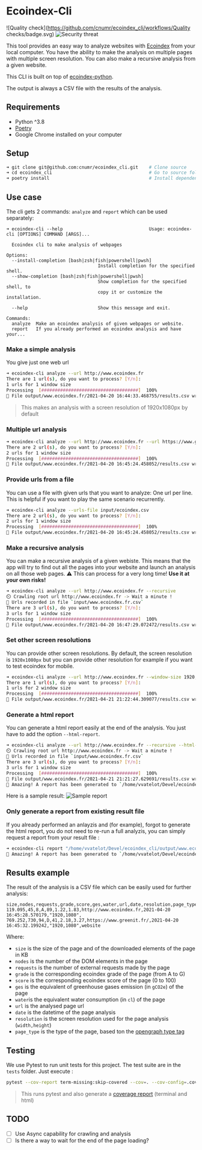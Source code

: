 # Ecoindex-Cli

![Quality check](https://github.com/cnumr/ecoindex_cli/workflows/Quality checks/badge.svg)
![Security threat](https://github.com/cnumr/ecoindex_cli/workflows/CodeQL/badge.svg)


This tool provides an easy way to analyze websites with [Ecoindex](http://www.ecoindex.fr) from your local computer. You have the ability to make the analysis on multiple pages with multiple screen resolution. You can also make a recursive analysis from a given website.

This CLI is built on top of [ecoindex-python](https://pypi.org/project/ecoindex/).

The output is always a CSV file with the results of the analysis.

## Requirements

- Python ^3.8
- [Poetry](https://python-poetry.org/)
- Google Chrome installed on your computer

## Setup

```bash
➜ git clone git@github.com:cnumr/ecoindex_cli.git    # Clone source
➜ cd ecoindex_cli                                    # Go to source folder
➜ poetry install                                     # Install dependencies
```

## Use case

The cli gets 2 commands: `analyze` and `report` which can be used separately:

```
➜ ecoindex-cli --help                                Usage: ecoindex-cli [OPTIONS] COMMAND [ARGS]...

  Ecoindex cli to make analysis of webpages

Options:
  --install-completion [bash|zsh|fish|powershell|pwsh]
                                  Install completion for the specified shell.
  --show-completion [bash|zsh|fish|powershell|pwsh]
                                  Show completion for the specified shell, to
                                  copy it or customize the installation.

  --help                          Show this message and exit.

Commands:
  analyze  Make an ecoindex analysis of given webpages or website.
  report   If you already performed an ecoindex analysis and have your...
```

### Make a simple analysis

You give just one web url

```Bash
➜ ecoindex-cli analyze --url http://www.ecoindex.fr
There are 1 url(s), do you want to process? [Y/n]:
1 urls for 1 window size
Processing  [####################################]  100%
🙌️ File output/www.ecoindex.fr/2021-04-20 16:44:33.468755/results.csv written !
```

> This makes an analysis with a screen resolution of 1920x1080px by default

### Multiple url analysis

```Bash
➜ ecoindex-cli analyze --url http://www.ecoindex.fr --url https://www.greenit.fr/
There are 2 url(s), do you want to process? [Y/n]:
2 urls for 1 window size
Processing  [####################################]  100%
🙌️ File output/www.ecoindex.fr/2021-04-20 16:45:24.458052/results.csv written !
```

### Provide urls from a file

You can use a file with given urls that you want to analyze: One url per line. This is helpful if you want to play the same scenario recurrently.

```Bash
➜ ecoindex-cli analyze --urls-file input/ecoindex.csv
There are 2 url(s), do you want to process? [Y/n]:
2 urls for 1 window size
Processing  [####################################]  100%
🙌️ File output/www.ecoindex.fr/2021-04-20 16:45:24.458052/results.csv written !
```

### Make a recursive analysis

You can make a recursive analysis of a given webiste. This means that the app will try to find out all the pages into your website and launch an analysis on all those web pages. ⚠️ This can process for a very long time! **Use it at your own risks!**

```Bash
➜ ecoindex-cli analyze --url http://www.ecoindex.fr --recursive
⏲️ Crawling root url http://www.ecoindex.fr -> Wait a minute !
📁️ Urls recorded in file `input/www.ecoindex.fr.csv`
There are 3 url(s), do you want to process? [Y/n]:
3 urls for 1 window size
Processing  [####################################]  100%
🙌️ File output/www.ecoindex.fr/2021-04-20 16:47:29.072472/results.csv written !
```

### Set other screen resolutions

You can provide other screen resolutions. By default, the screen resolution is `1920x1080px` but you can provide other resolution for example if you want to test ecoindex for mobile.

```Bash
➜ ecoindex-cli analyze --url http://www.ecoindex.fr --window-size 1920,1080 --window-size 386,540
There are 1 url(s), do you want to process? [Y/n]:
1 urls for 2 window size
Processing  [####################################]  100%
🙌️ File output/www.ecoindex.fr/2021-04-21 21:22:44.309077/results.csv written !
```

### Generate a html report

You can generate a html report easily at the end of the analysis. You just have to add the option `--html-report`.

```Bash
➜ ecoindex-cli analyze --url http://www.ecoindex.fr --recursive --html-report
⏲️ Crawling root url http://www.ecoindex.fr -> Wait a minute !
📁️ Urls recorded in file `input/www.ecoindex.fr.csv`
There are 3 url(s), do you want to process? [Y/n]:
3 urls for 1 window size
Processing  [####################################]  100%
🙌️ File output/www.ecoindex.fr/2021-04-21 21:21:27.629691/results.csv written !
🦄️ Amazing! A report has been generated to `/home/vvatelot/Devel/ecoindex_cli/output/www.ecoindex.fr/2021-04-21 21:21:27.629691/report.html`
```

Here is a sample result:
![Sample report](doc/report.png)

### Only generate a report from existing result file

If you already performed an anlayzis and (for example), forgot to generate the html report, you do not need to re-run a full analyzis, you can simply request a report from your result file :

```Bash
➜ ecoindex-cli report "/home/vvatelot/Devel/ecoindex_cli/output/www.ecoindex.fr/2021-05-06 19:13:55.735935/results.csv" "www.synchrone.fr"
🦄️ Amazing! A report has been generated to `/home/vvatelot/Devel/ecoindex_cli/output/www.ecoindex.fr/2021-05-06 19:13:55.735935/report.html`
```

## Results example

The result of the analysis is a CSV file which can be easily used for further analysis:

```csv
size,nodes,requests,grade,score,ges,water,url,date,resolution,page_type
119.095,45,8,A,89,1.22,1.83,http://www.ecoindex.fr,2021-04-20 16:45:28.570179,"1920,1080",
769.252,730,94,D,41,2.18,3.27,https://www.greenit.fr/,2021-04-20 16:45:32.199242,"1920,1080",website
```

Where:

- `size` is the size of the page and of the downloaded elements of the page in KB
- `nodes` is the number of the DOM elements in the page
- `requests` is the number of external requests made by the page
- `grade` is the corresponding ecoindex grade of the page (from A to G)
- `score` is the corresponding ecoindex score of the page (0 to 100)
- `ges` is the equivalent of greenhouse gases emission (in `gCO2e`) of the page
- `water`is the equivalent water consumption (in `cl`) of the page
- `url` is the analysed page url
- `date` is the datetime of the page analysis
- `resolution` is the screen resolution used for the page analysis (`width,height`)
- `page_type` is the type of the page, based ton the [opengraph type tag](https://ogp.me/#types)

## Testing

We use Pytest to run unit tests for this project. The test suite are in the `tests` folder. Just execute :

```Bash
pytest --cov-report term-missing:skip-covered --cov=. --cov-config=.coveragerc tests
```

> This runs pytest and also generate a [coverage report](https://pytest-cov.readthedocs.io/en/latest/) (terminal and html)

## TODO

- [ ] Use Async capability for crawling and analysis
- [ ] Is there a way to wait for the end of the page loading?
